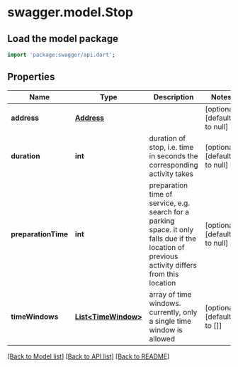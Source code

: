 # swagger.model.Stop

## Load the model package
```dart
import 'package:swagger/api.dart';
```

## Properties
Name | Type | Description | Notes
------------ | ------------- | ------------- | -------------
**address** | [**Address**](Address.md) |  | [optional] [default to null]
**duration** | **int** | duration of stop, i.e. time in seconds the corresponding activity takes | [optional] [default to null]
**preparationTime** | **int** | preparation time of service, e.g. search for a parking space. it only falls due if the location of previous activity differs from this location | [optional] [default to null]
**timeWindows** | [**List&lt;TimeWindow&gt;**](TimeWindow.md) | array of time windows. currently, only a single time window is allowed | [optional] [default to []]

[[Back to Model list]](../README.md#documentation-for-models) [[Back to API list]](../README.md#documentation-for-api-endpoints) [[Back to README]](../README.md)


